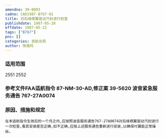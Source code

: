 ```yaml
---
amendno: 39-0093  
cadno: CAD1987-B767-01  
title: 对后缘襟翼驱动汽封进行检查  
publishdate: 1987-05-20  
effdate: 1987-05-22  
tags: ["B767"]  
pns: []  
categories: 民航总局  
author: 陈南玲  
---
```

  
### 适用范围  
2551 2552  
  
<!--more-->  
### 参考文件FAA适航指令 87-NM-30-AD,修正案 39-5620  波音紧急服务通告 767-27A0074  
  
### 原因、措施和规定  
    在本适航指令生效后的一个月之内,应按照波音服务通告767-27A0074对后缘襟翼驱动汽封进行一次检查,看其安装是否正确,如不正确,应按上述服务通告重新进行安装,以确保付翼能正常操纵。  
